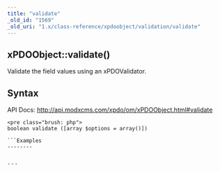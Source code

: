 ```yaml
---
title: "validate"
_old_id: "1569"
_old_uri: "1.x/class-reference/xpdoobject/validation/validate"
---
```


xPDOObject::validate()
----------------------

Validate the field values using an xPDOValidator.

Syntax
------

API Docs: <http://api.modxcms.com/xpdo/om/xPDOObject.html#validate>

```
<pre class="brush: php">
boolean validate ([array $options = array()])

```Examples
--------

```
<pre class="brush: php">

```